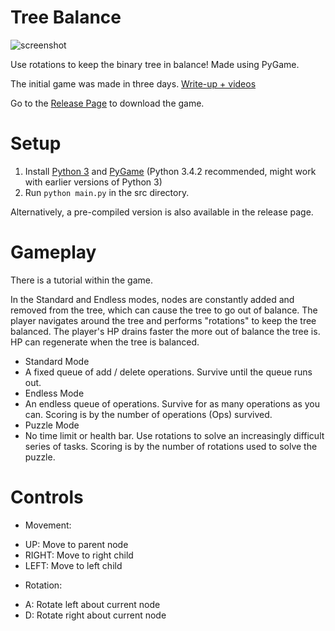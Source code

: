 Tree Balance
=================
![screenshot](/../screenshot/screenshot/endless1.png?raw=true "Endless Mode")

Use rotations to keep the binary tree in balance! Made using PyGame.

The initial game was made in three days.
[Write-up + videos](http://ohoh.byethost7.com/?page=treebalance)

Go to the [Release Page](https://github.com/Ohohcakester/Tree-Balance-Game/releases) to download the game.

Setup
=================
1. Install [Python 3](https://www.python.org/downloads/) and [PyGame](http://pygame.org/download.shtml) (Python 3.4.2 recommended, might work with earlier versions of Python 3)
2. Run ```python main.py``` in the src directory.

Alternatively, a pre-compiled version is also available in the release page.


Gameplay
=================
There is a tutorial within the game.

In the Standard and Endless modes, nodes are constantly added and removed from the tree, which can cause the tree to go out of balance.
The player navigates around the tree and performs "rotations" to keep the tree balanced.
The player's HP drains faster the more out of balance the tree is. HP can regenerate when the tree is balanced.

* Standard Mode
 * A fixed queue of add / delete operations. Survive until the queue runs out.
* Endless Mode
 * An endless queue of operations. Survive for as many operations as you can. Scoring is by the number of operations (Ops) survived.
* Puzzle Mode
 * No time limit or health bar. Use rotations to solve an increasingly difficult series of tasks. Scoring is by the number of rotations used to solve the puzzle.


Controls
================
* Movement:
 - UP: Move to parent node
 - RIGHT: Move to right child
 - LEFT: Move to left child
* Rotation:
 - A: Rotate left about current node
 - D: Rotate right about current node
 
